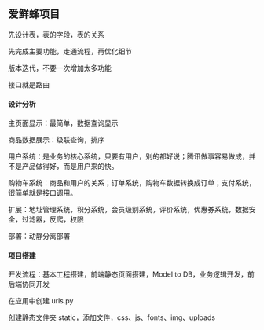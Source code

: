 


## 爱鲜蜂项目  

先设计表，表的字段，表的关系  

先完成主要功能，走通流程，再优化细节  

版本迭代，不要一次增加太多功能  

接口就是路由  

#### 设计分析  

主页面显示：最简单，数据查询显示  

商品数据展示：级联查询，排序  

用户系统：是业务的核心系统，只要有用户，别的都好说；腾讯做事容易做成，并不是产品做得好，而是用户来的快。  

购物车系统：商品和用户的关系；订单系统，购物车数据转换成订单；支付系统，很简单就是接口调用。  

扩展：地址管理系统，积分系统，会员级别系统，评价系统，优惠券系统，数据安全，过滤器，反爬，权限  

部署：动静分离部署  

#### 项目搭建 

开发流程：基本工程搭建，前端静态页面搭建，Model to DB，业务逻辑开发，前后端协同开发    

在应用中创建 urls.py 

创建静态文件夹 static，添加文件，css、js、fonts、img、uploads  
